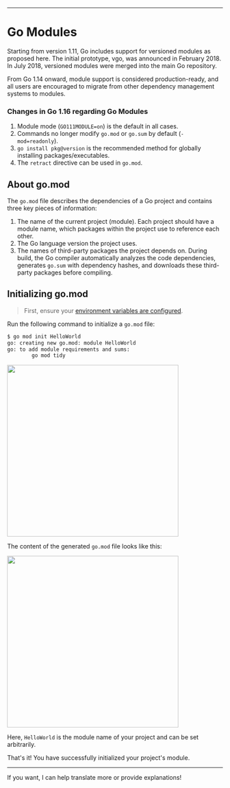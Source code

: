
---

# Go Modules

Starting from version 1.11, Go includes support for versioned modules as proposed here. The initial prototype, vgo, was announced in February 2018. In July 2018, versioned modules were merged into the main Go repository.

From Go 1.14 onward, module support is considered production-ready, and all users are encouraged to migrate from other dependency management systems to modules.

### Changes in Go 1.16 regarding Go Modules

1. Module mode (`GO111MODULE=on`) is the default in all cases.
2. Commands no longer modify `go.mod` or `go.sum` by default (`-mod=readonly`).
3. `go install pkg@version` is the recommended method for globally installing packages/executables.
4. The `retract` directive can be used in `go.mod`.

## About go.mod

The `go.mod` file describes the dependencies of a Go project and contains three key pieces of information:

1. The name of the current project (module). Each project should have a module name, which packages within the project use to reference each other.
2. The Go language version the project uses.
3. The names of third-party packages the project depends on. During build, the Go compiler automatically analyzes the code dependencies, generates `go.sum` with dependency hashes, and downloads these third-party packages before compiling.

## Initializing go.mod

> First, ensure your [environment variables are configured](/guide/env.html).

Run the following command to initialize a `go.mod` file:

```sh
$ go mod init HelloWorld
go: creating new go.mod: module HelloWorld
go: to add module requirements and sums:
        go mod tidy
```

<img src="https://doc-image.zhangwj.com/img/gomod-step1.png" width="400px" />

The content of the generated `go.mod` file looks like this:

<img src="https://doc-image.zhangwj.com/img/gomod-step2.png" width="400px" />

Here, `HelloWorld` is the module name of your project and can be set arbitrarily.

That's it! You have successfully initialized your project's module.

---

If you want, I can help translate more or provide explanations!
